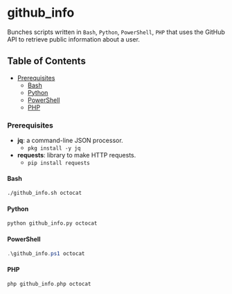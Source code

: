 # github_info

Bunches scripts written in `Bash`, `Python`, `PowerShell`, `PHP` that uses the GitHub API to retrieve public information about a user.

## Table of Contents
- [Prerequisites](#prerequisites)
  - [Bash](#bash)
  - [Python](#python)
  - [PowerShell](#powershell)
  - [PHP](#php)

### Prerequisites

- **jq**: a command-line JSON processor.
  - `pkg install -y jq`
- **requests**: library to make HTTP requests.
  - `pip install requests`

#### Bash
```bash
./github_info.sh octocat
```

#### Python
```python
python github_info.py octocat
```

#### PowerShell
```powershell
.\github_info.ps1 octocat
```

#### PHP
```php
php github_info.php octocat
```